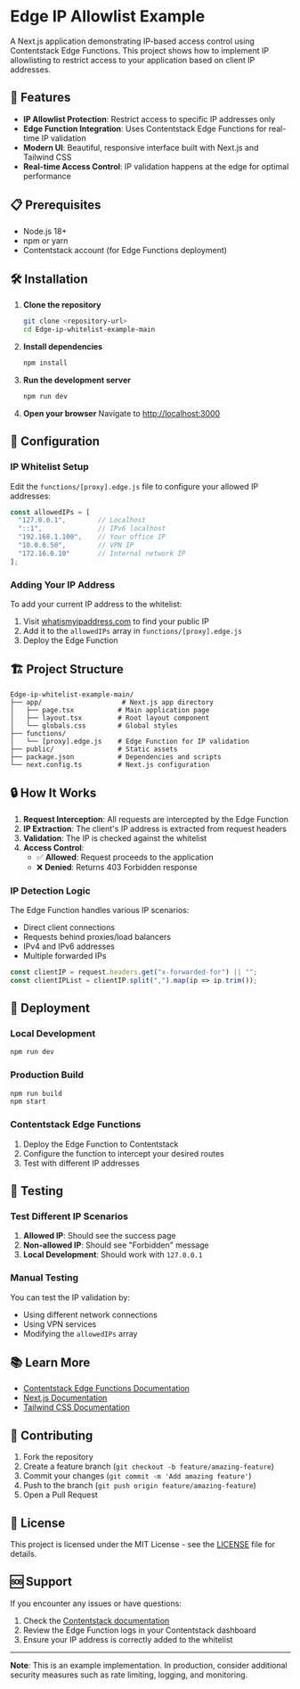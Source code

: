 # Edge IP Allowlist Example

A Next.js application demonstrating IP-based access control using Contentstack Edge Functions. This project shows how to implement IP allowlisting to restrict access to your application based on client IP addresses.

## 🚀 Features

- **IP Allowlist Protection**: Restrict access to specific IP addresses only
- **Edge Function Integration**: Uses Contentstack Edge Functions for real-time IP validation
- **Modern UI**: Beautiful, responsive interface built with Next.js and Tailwind CSS
- **Real-time Access Control**: IP validation happens at the edge for optimal performance

## 📋 Prerequisites

- Node.js 18+ 
- npm or yarn
- Contentstack account (for Edge Functions deployment)

## 🛠️ Installation

1. **Clone the repository**
   ```bash
   git clone <repository-url>
   cd Edge-ip-whitelist-example-main
   ```

2. **Install dependencies**
   ```bash
   npm install
   ```

3. **Run the development server**
   ```bash
   npm run dev
   ```

4. **Open your browser**
   Navigate to [http://localhost:3000](http://localhost:3000)

## 🔧 Configuration

### IP Whitelist Setup

Edit the `functions/[proxy].edge.js` file to configure your allowed IP addresses:

```javascript
const allowedIPs = [
  "127.0.0.1",        // Localhost
  "::1",              // IPv6 localhost
  "192.168.1.100",    // Your office IP
  "10.0.0.50",        // VPN IP
  "172.16.0.10"       // Internal network IP
];
```

### Adding Your IP Address

To add your current IP address to the whitelist:

1. Visit [whatismyipaddress.com](https://whatismyipaddress.com/) to find your public IP
2. Add it to the `allowedIPs` array in `functions/[proxy].edge.js`
3. Deploy the Edge Function

## 🏗️ Project Structure

```
Edge-ip-whitelist-example-main/
├── app/                    # Next.js app directory
│   ├── page.tsx           # Main application page
│   ├── layout.tsx         # Root layout component
│   └── globals.css        # Global styles
├── functions/
│   └── [proxy].edge.js    # Edge Function for IP validation
├── public/                # Static assets
├── package.json           # Dependencies and scripts
└── next.config.ts         # Next.js configuration
```

## 🔒 How It Works

1. **Request Interception**: All requests are intercepted by the Edge Function
2. **IP Extraction**: The client's IP address is extracted from request headers
3. **Validation**: The IP is checked against the whitelist
4. **Access Control**: 
   - ✅ **Allowed**: Request proceeds to the application
   - ❌ **Denied**: Returns 403 Forbidden response

### IP Detection Logic

The Edge Function handles various IP scenarios:
- Direct client connections
- Requests behind proxies/load balancers
- IPv4 and IPv6 addresses
- Multiple forwarded IPs

```javascript
const clientIP = request.headers.get("x-forwarded-for") || "";
const clientIPList = clientIP.split(",").map(ip => ip.trim());
```

## 🚀 Deployment

### Local Development
```bash
npm run dev
```

### Production Build
```bash
npm run build
npm start
```

### Contentstack Edge Functions

1. Deploy the Edge Function to Contentstack
2. Configure the function to intercept your desired routes
3. Test with different IP addresses

## 🧪 Testing

### Test Different IP Scenarios

1. **Allowed IP**: Should see the success page
2. **Non-allowed IP**: Should see "Forbidden" message
3. **Local Development**: Should work with `127.0.0.1`

### Manual Testing

You can test the IP validation by:
- Using different network connections
- Using VPN services
- Modifying the `allowedIPs` array

## 📚 Learn More

- [Contentstack Edge Functions Documentation](https://www.contentstack.com/docs/developers/launch/edge-functions)
- [Next.js Documentation](https://nextjs.org/docs)
- [Tailwind CSS Documentation](https://tailwindcss.com/docs)

## 🤝 Contributing

1. Fork the repository
2. Create a feature branch (`git checkout -b feature/amazing-feature`)
3. Commit your changes (`git commit -m 'Add amazing feature'`)
4. Push to the branch (`git push origin feature/amazing-feature`)
5. Open a Pull Request

## 📄 License

This project is licensed under the MIT License - see the [LICENSE](LICENSE) file for details.

## 🆘 Support

If you encounter any issues or have questions:

1. Check the [Contentstack documentation](https://www.contentstack.com/docs/)
2. Review the Edge Function logs in your Contentstack dashboard
3. Ensure your IP address is correctly added to the whitelist

---

**Note**: This is an example implementation. In production, consider additional security measures such as rate limiting, logging, and monitoring. 
